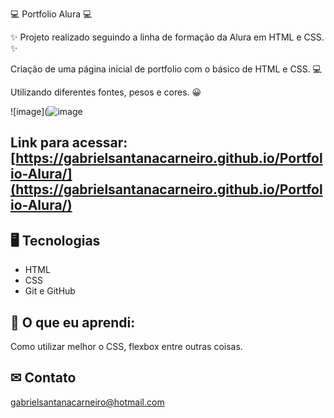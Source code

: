 💻 Portfolio Alura 💻

✨ Projeto realizado seguindo a linha de formação da Alura em HTML e CSS. ✨

Criação de uma página inicial de portfolio com o básico de HTML e CSS. 💻

Utilizando diferentes fontes, pesos e cores. 😀

![image](![image](https://github.com/user-attachments/assets/66a02df1-af16-46df-bc8c-18a1bfd3fdfb)


## Link para acessar: [https://gabrielsantanacarneiro.github.io/Portfolio-Alura/](https://gabrielsantanacarneiro.github.io/Portfolio-Alura/)

## 🖥 Tecnologias 

- HTML
- CSS
- Git e GitHub

 ## 📖 O que eu aprendi: 
 Como utilizar melhor o CSS, flexbox entre outras coisas.

 ## ✉ Contato

gabrielsantanacarneiro@hotmail.com
